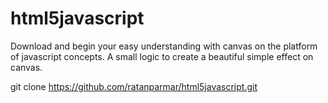 # html5javascript



Download and begin your easy understanding with canvas on the platform of javascript concepts.
A small logic to create a beautiful simple effect on canvas.


git clone https://github.com/ratanparmar/html5javascript.git


